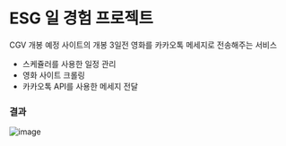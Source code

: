 # ESG 일 경험 프로젝트

<aside>
CGV 개봉 예정 사이트의 개봉 3일전 영화를 카카오톡 메세지로 전송해주는 서비스
  
  - 스케쥴러를 사용한 일정 관리
  - 영화 사이트 크롤링
  - 카카오톡 API를 사용한 메세지 전달
</aside>

### 결과
![image](https://github.com/okt03149/movieAlarm_node/assets/90082748/e171d558-44d0-41d7-bddb-b3b9b11b5483)
